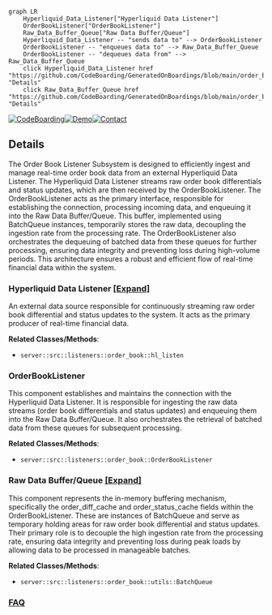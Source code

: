 ```mermaid
graph LR
    Hyperliquid_Data_Listener["Hyperliquid Data Listener"]
    OrderBookListener["OrderBookListener"]
    Raw_Data_Buffer_Queue["Raw Data Buffer/Queue"]
    Hyperliquid_Data_Listener -- "sends data to" --> OrderBookListener
    OrderBookListener -- "enqueues data to" --> Raw_Data_Buffer_Queue
    OrderBookListener -- "dequeues data from" --> Raw_Data_Buffer_Queue
    click Hyperliquid_Data_Listener href "https://github.com/CodeBoarding/GeneratedOnBoardings/blob/main/order_book_server/Hyperliquid_Data_Listener.md" "Details"
    click Raw_Data_Buffer_Queue href "https://github.com/CodeBoarding/GeneratedOnBoardings/blob/main/order_book_server/Raw_Data_Buffer_Queue.md" "Details"
```

[![CodeBoarding](https://img.shields.io/badge/Generated%20by-CodeBoarding-9cf?style=flat-square)](https://github.com/CodeBoarding/GeneratedOnBoardings)[![Demo](https://img.shields.io/badge/Try%20our-Demo-blue?style=flat-square)](https://www.codeboarding.org/demo)[![Contact](https://img.shields.io/badge/Contact%20us%20-%20contact@codeboarding.org-lightgrey?style=flat-square)](mailto:contact@codeboarding.org)

## Details

The Order Book Listener Subsystem is designed to efficiently ingest and manage real-time order book data from an external Hyperliquid Data Listener. The Hyperliquid Data Listener streams raw order book differentials and status updates, which are then received by the OrderBookListener. The OrderBookListener acts as the primary interface, responsible for establishing the connection, processing incoming data, and enqueuing it into the Raw Data Buffer/Queue. This buffer, implemented using BatchQueue instances, temporarily stores the raw data, decoupling the ingestion rate from the processing rate. The OrderBookListener also orchestrates the dequeuing of batched data from these queues for further processing, ensuring data integrity and preventing loss during high-volume periods. This architecture ensures a robust and efficient flow of real-time financial data within the system.

### Hyperliquid Data Listener [[Expand]](./Hyperliquid_Data_Listener.md)
An external data source responsible for continuously streaming raw order book differential and status updates to the system. It acts as the primary producer of real-time financial data.


**Related Classes/Methods**:

- `server::src::listeners::order_book::hl_listen`


### OrderBookListener
This component establishes and maintains the connection with the Hyperliquid Data Listener. It is responsible for ingesting the raw data streams (order book differentials and status updates) and enqueuing them into the Raw Data Buffer/Queue. It also orchestrates the retrieval of batched data from these queues for subsequent processing.


**Related Classes/Methods**:

- `server::src::listeners::order_book::OrderBookListener`


### Raw Data Buffer/Queue [[Expand]](./Raw_Data_Buffer_Queue.md)
This component represents the in-memory buffering mechanism, specifically the order_diff_cache and order_status_cache fields within the OrderBookListener. These are instances of BatchQueue and serve as temporary holding areas for raw order book differential and status updates. Their primary role is to decouple the high ingestion rate from the processing rate, ensuring data integrity and preventing loss during peak loads by allowing data to be processed in manageable batches.


**Related Classes/Methods**:

- `server::src::listeners::order_book::utils::BatchQueue`




### [FAQ](https://github.com/CodeBoarding/GeneratedOnBoardings/tree/main?tab=readme-ov-file#faq)